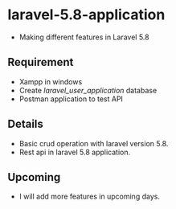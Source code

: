 # laravel-5.8-application
  * Making different features in Laravel 5.8
  
## Requirement
  
  * Xampp in windows
  * Create *laravel_user_application* database 
  * Postman application to test API

## Details

  * Basic crud operation with laravel version 5.8.
  * Rest api in laravel 5.8 application.

## Upcoming

  * I will add more features in upcoming days.
